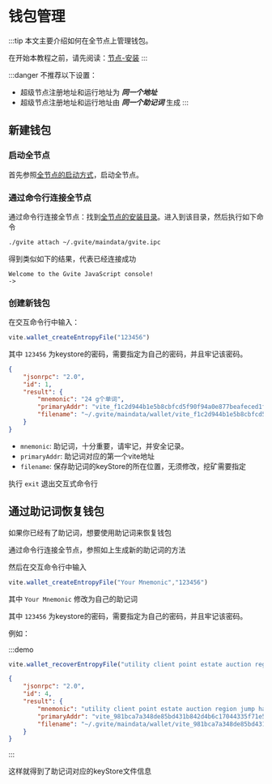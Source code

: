 # 钱包管理

:::tip
本文主要介绍如何在全节点上管理钱包。

在开始本教程之前，请先阅读：[节点-安装][install]
:::

:::danger 不推荐以下设置：
* 超级节点注册地址和运行地址为 ***同一个地址***
* 超级节点注册地址和运行地址由 ***同一个助记词*** 生成
:::

## 新建钱包

### 启动全节点

首先参照[全节点的启动方式][install]，启动全节点。

### 通过命令行连接全节点

通过命令行连接全节点：找到[全节点的安装目录][pwd]。进入到该目录，然后执行如下命令

  ```bash
  ./gvite attach ~/.gvite/maindata/gvite.ipc
  ```

  得到类似如下的结果，代表已经连接成功
  ```
  Welcome to the Gvite JavaScript console!
  ->
  ```
### 创建新钱包  
  
在交互命令行中输入：
```javascript
vite.wallet_createEntropyFile("123456")
```
其中 `123456` 为keystore的密码，需要指定为自己的密码，并且牢记该密码。

```json
{
    "jsonrpc": "2.0", 
    "id": 1, 
    "result": {
        "mnemonic": "24 g个单词", 
        "primaryAddr": "vite_f1c2d944b1e5b8cbfcd5f90f94a0e877beafeced1f331d9acf", 
        "filename": "~/.gvite/maindata/wallet/vite_f1c2d944b1e5b8cbfcd5f90f94a0e877beafeced1f331d9acf"
    }
}
```
* `mnemonic`:  助记词，十分重要，请牢记，并安全记录。
* `primaryAddr`: 助记词对应的第一个vite地址
* `filename`: 保存助记词的keyStore的所在位置，无须修改，挖矿需要指定

执行 `exit` 退出交互式命令行

## 通过助记词恢复钱包

如果你已经有了助记词，想要使用助记词来恢复钱包

通过命令行连接全节点，参照如上生成新的助记词的方法

然后在交互命令行中输入

```javascript
vite.wallet_createEntropyFile("Your Mnemonic","123456")
```
其中 `Your Mnemonic` 修改为自己的助记词

其中 `123456` 为keystore的密码，需要指定为自己的密码，并且牢记该密码。

例如：

:::demo
```javascript tab: 命令行输入
vite.wallet_recoverEntropyFile("utility client point estate auction region jump hat sick blast tomorrow pottery detect mixture clog able person matrix blast volume decide april congress resource","123456")
```
```json tab: 返回
{
    "jsonrpc": "2.0",
    "id": 4,
    "result": {
        "mnemonic": "utility client point estate auction region jump hat sick blast tomorrow pottery detect mixture clog able person matrix blast volume decide april congress resource",
        "primaryAddr": "vite_981bca7a348de85bd431b842d4b6c17044335f71e5f3da59c0",
        "filename": "~/.gvite/maindata/wallet/vite_981bca7a348de85bd431b842d4b6c17044335f71e5f3da59c0"
    }
}
```
:::

这样就得到了助记词对应的keyStore文件信息


[install]: <./install.md>
[pwd]: <./install.md#安装目录文件说明>
